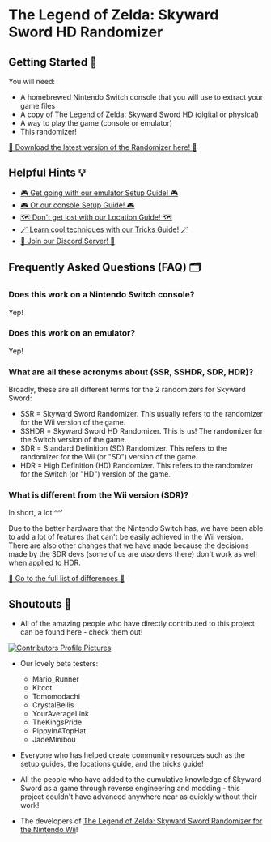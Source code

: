 # The Legend of Zelda: Skyward Sword HD Randomizer

## Getting Started 🧩

You will need:

* A homebrewed Nintendo Switch console that you will use to extract your game files
* A copy of The Legend of Zelda: Skyward Sword HD (digital or physical)
* A way to play the game (console or emulator)
* This randomizer!

[🎲 Download the latest version of the Randomizer here! 🎲](https://github.com/mint-choc-chip-skyblade/sshd-rando/releases)

## Helpful Hints 💡

* [🎮 Get going with our emulator Setup Guide! 🎮](https://docs.google.com/document/d/1HHQRXND0n-ZrmhEl4eXjzMANQ-xHK3pKKXPQqSbwXwY)
* [🎮 Or our console Setup Guide! 🎮](https://docs.google.com/document/d/1VXNME7SVD5EU7NNn9dQ15_Q9-v9OJAHOX-hSor0n2dg)
* [🗺️ Don't get lost with our Location Guide! 🗺️](https://docs.google.com/document/d/1bb6GoCBFVREc-wHscRBTfZrftN1OA639iML2azdXqXE)
* [🪄 Learn cool techniques with our Tricks Guide! 🪄](https://docs.google.com/document/d/1Dm0jhwXWIvPLuvl-JoRqocTKjXM_jRRmryYqpQMO_6w)
* [💬 Join our Discord Server! 💬](https://discord.gg/nNbpfH5jyG)

## Frequently Asked Questions (FAQ) 🗂️

### Does this work on a Nintendo Switch console?

Yep!

### Does this work on an emulator?

Yep!

### What are all these acronyms about (SSR, SSHDR, SDR, HDR)?

Broadly, these are all different terms for the 2 randomizers for Skyward Sword:

* SSR = Skyward Sword Randomizer. This usually refers to the randomizer for the Wii version of the
game.
* SSHDR = Skyward Sword HD Randomizer. This is us! The randomizer for the Switch version of the
game.
* SDR = Standard Definition (SD) Randomizer. This refers to the randomizer for the Wii (or "SD")
version of the game.
* HDR = High Definition (HD) Randomizer. This refers to the randomizer for the Switch (or "HD")
version of the game.

### What is different from the Wii version (SDR)?

In short, a lot ^^'

Due to the better hardware that the Nintendo Switch has, we have been able to add a lot of
features that can't be easily achieved in the Wii version. There are also other changes that we
have made because the decisions made by the SDR devs (some of us are *also* devs there) don't work
as well when applied to HDR.

[🎲 Go to the full list of differences 🎲](https://github.com/mint-choc-chip-skyblade/sshd-rando/blob/main/docs/differences_between_hdr_and_sdr.md)

## Shoutouts 📣

* All of the amazing people who have directly contributed to this project can be found here - check them out!

[![Contributors Profile Pictures](https://contrib.rocks/image?repo=mint-choc-chip-skyblade/sshd-rando)](https://github.com/mint-choc-chip-skyblade/sshd-rando/graphs/contributors)

* Our lovely beta testers:
  * Mario_Runner
  * Kitcot
  * Tomomodachi
  * CrystalBellis
  * YourAverageLink
  * TheKingsPride
  * PippyInATopHat
  * JadeMinibou

* Everyone who has helped create community resources such as the setup guides, the locations guide, and the tricks guide!

* All the people who have added to the cumulative knowledge of Skyward Sword as a game through reverse engineering and modding - this project couldn't have advanced anywhere near as quickly without their work!

* The developers of [The Legend of Zelda: Skyward Sword Randomizer for the Nintendo Wii](https://github.com/ssrando/ssrando)!
